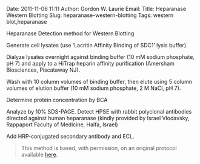 Date: 2011-11-06 11:11
Author: Gordon W. Laurie
Email: 
Title: Heparanase Western Blotting
Slug: heparanase-western-blotting
Tags: western blot,heparanase

Heparanase Detection method for Western Blotting









Generate cell lysates (use ‘Lacritin Affinity Binding of SDC1’ lysis buffer).  



Dialyze lysates overnight against binding buffer (10 mM sodium phosphate, pH 7) and apply to a HiTrap heparin affinity purification (Amersham Biosciences, Piscataway NJ).



Wash with 10 column volumes of binding buffer, then elute using 5 column volumes of elution buffer (10 mM sodium phosphate, 2 M NaCl, pH 7).  



Determine protein concentration by BCA



Analyze by 10% SDS-PAGE. Detect HPSE with rabbit polyclonal antibodies directed against human heparanase (kindly provided by Israel Vlodavsky, Rappaport Faculty of Medicine, Haifa, Israel) 



Add HRP-conjugated secondary antibody and ECL. 







>This method is based, with permission, on an original protocol available [here](http://people.virginia.edu/~gwl6s/home.html/Methods/Heparanase.html).

